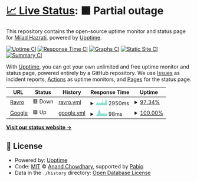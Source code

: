 # [📈 Live Status](https://miladhazrati75.github.io/check-upptime): <!--live status--> **🟧 Partial outage**

This repository contains the open-source uptime monitor and status page for [Milad Hazrati](https://miladhazrati75.github.io/check-upptime), powered by [Upptime](https://github.com/upptime/upptime).

[![Uptime CI](https://github.com/miladhazrati75/check-upptime/workflows/Uptime%20CI/badge.svg)](https://github.com/miladhazrati75/check-upptime/actions?query=workflow%3A%22Uptime+CI%22)
[![Response Time CI](https://github.com/miladhazrati75/check-upptime/workflows/Response%20Time%20CI/badge.svg)](https://github.com/miladhazrati75/check-upptime/actions?query=workflow%3A%22Response+Time+CI%22)
[![Graphs CI](https://github.com/miladhazrati75/check-upptime/workflows/Graphs%20CI/badge.svg)](https://github.com/miladhazrati75/check-upptime/actions?query=workflow%3A%22Graphs+CI%22)
[![Static Site CI](https://github.com/miladhazrati75/check-upptime/workflows/Static%20Site%20CI/badge.svg)](https://github.com/miladhazrati75/check-upptime/actions?query=workflow%3A%22Static+Site+CI%22)
[![Summary CI](https://github.com/miladhazrati75/check-upptime/workflows/Summary%20CI/badge.svg)](https://github.com/miladhazrati75/check-upptime/actions?query=workflow%3A%22Summary+CI%22)

With [Upptime](https://upptime.js.org), you can get your own unlimited and free uptime monitor and status page, powered entirely by a GitHub repository. We use [Issues](https://github.com/miladhazrati75/check-upptime/issues) as incident reports, [Actions](https://github.com/miladhazrati75/check-upptime/actions) as uptime monitors, and [Pages](https://miladhazrati75.github.io/check-upptime) for the status page.

<!--start: status pages-->
<!-- This summary is generated by Upptime (https://github.com/upptime/upptime) -->
<!-- Do not edit this manually, your changes will be overwritten -->
<!-- prettier-ignore -->
| URL | Status | History | Response Time | Uptime |
| --- | ------ | ------- | ------------- | ------ |
| <img alt="" src="https://icons.duckduckgo.com/ip3/www.ravro.ir.ico" height="13"> [Ravro](https://www.ravro.ir) | 🟥 Down | [ravro.yml](https://github.com/miladhazrati75/check-upptime/commits/HEAD/history/ravro.yml) | <details><summary><img alt="Response time graph" src="./graphs/ravro/response-time-week.png" height="20"> 2950ms</summary><br><a href="https://miladhazrati75.github.io/check-upptime/history/ravro"><img alt="Response time 2447" src="https://img.shields.io/endpoint?url=https%3A%2F%2Fraw.githubusercontent.com%2Fmiladhazrati75%2Fcheck-upptime%2FHEAD%2Fapi%2Fravro%2Fresponse-time.json"></a><br><a href="https://miladhazrati75.github.io/check-upptime/history/ravro"><img alt="24-hour response time 3346" src="https://img.shields.io/endpoint?url=https%3A%2F%2Fraw.githubusercontent.com%2Fmiladhazrati75%2Fcheck-upptime%2FHEAD%2Fapi%2Fravro%2Fresponse-time-day.json"></a><br><a href="https://miladhazrati75.github.io/check-upptime/history/ravro"><img alt="7-day response time 2950" src="https://img.shields.io/endpoint?url=https%3A%2F%2Fraw.githubusercontent.com%2Fmiladhazrati75%2Fcheck-upptime%2FHEAD%2Fapi%2Fravro%2Fresponse-time-week.json"></a><br><a href="https://miladhazrati75.github.io/check-upptime/history/ravro"><img alt="30-day response time 2664" src="https://img.shields.io/endpoint?url=https%3A%2F%2Fraw.githubusercontent.com%2Fmiladhazrati75%2Fcheck-upptime%2FHEAD%2Fapi%2Fravro%2Fresponse-time-month.json"></a><br><a href="https://miladhazrati75.github.io/check-upptime/history/ravro"><img alt="1-year response time 2447" src="https://img.shields.io/endpoint?url=https%3A%2F%2Fraw.githubusercontent.com%2Fmiladhazrati75%2Fcheck-upptime%2FHEAD%2Fapi%2Fravro%2Fresponse-time-year.json"></a></details> | <details><summary><a href="https://miladhazrati75.github.io/check-upptime/history/ravro">97.34%</a></summary><a href="https://miladhazrati75.github.io/check-upptime/history/ravro"><img alt="All-time uptime 99.30%" src="https://img.shields.io/endpoint?url=https%3A%2F%2Fraw.githubusercontent.com%2Fmiladhazrati75%2Fcheck-upptime%2FHEAD%2Fapi%2Fravro%2Fuptime.json"></a><br><a href="https://miladhazrati75.github.io/check-upptime/history/ravro"><img alt="24-hour uptime 92.11%" src="https://img.shields.io/endpoint?url=https%3A%2F%2Fraw.githubusercontent.com%2Fmiladhazrati75%2Fcheck-upptime%2FHEAD%2Fapi%2Fravro%2Fuptime-day.json"></a><br><a href="https://miladhazrati75.github.io/check-upptime/history/ravro"><img alt="7-day uptime 97.34%" src="https://img.shields.io/endpoint?url=https%3A%2F%2Fraw.githubusercontent.com%2Fmiladhazrati75%2Fcheck-upptime%2FHEAD%2Fapi%2Fravro%2Fuptime-week.json"></a><br><a href="https://miladhazrati75.github.io/check-upptime/history/ravro"><img alt="30-day uptime 98.29%" src="https://img.shields.io/endpoint?url=https%3A%2F%2Fraw.githubusercontent.com%2Fmiladhazrati75%2Fcheck-upptime%2FHEAD%2Fapi%2Fravro%2Fuptime-month.json"></a><br><a href="https://miladhazrati75.github.io/check-upptime/history/ravro"><img alt="1-year uptime 99.30%" src="https://img.shields.io/endpoint?url=https%3A%2F%2Fraw.githubusercontent.com%2Fmiladhazrati75%2Fcheck-upptime%2FHEAD%2Fapi%2Fravro%2Fuptime-year.json"></a></details>
| <img alt="" src="https://icons.duckduckgo.com/ip3/www.google.com.ico" height="13"> [Google](https://www.google.com) | 🟩 Up | [google.yml](https://github.com/miladhazrati75/check-upptime/commits/HEAD/history/google.yml) | <details><summary><img alt="Response time graph" src="./graphs/google/response-time-week.png" height="20"> 98ms</summary><br><a href="https://miladhazrati75.github.io/check-upptime/history/google"><img alt="Response time 113" src="https://img.shields.io/endpoint?url=https%3A%2F%2Fraw.githubusercontent.com%2Fmiladhazrati75%2Fcheck-upptime%2FHEAD%2Fapi%2Fgoogle%2Fresponse-time.json"></a><br><a href="https://miladhazrati75.github.io/check-upptime/history/google"><img alt="24-hour response time 88" src="https://img.shields.io/endpoint?url=https%3A%2F%2Fraw.githubusercontent.com%2Fmiladhazrati75%2Fcheck-upptime%2FHEAD%2Fapi%2Fgoogle%2Fresponse-time-day.json"></a><br><a href="https://miladhazrati75.github.io/check-upptime/history/google"><img alt="7-day response time 98" src="https://img.shields.io/endpoint?url=https%3A%2F%2Fraw.githubusercontent.com%2Fmiladhazrati75%2Fcheck-upptime%2FHEAD%2Fapi%2Fgoogle%2Fresponse-time-week.json"></a><br><a href="https://miladhazrati75.github.io/check-upptime/history/google"><img alt="30-day response time 128" src="https://img.shields.io/endpoint?url=https%3A%2F%2Fraw.githubusercontent.com%2Fmiladhazrati75%2Fcheck-upptime%2FHEAD%2Fapi%2Fgoogle%2Fresponse-time-month.json"></a><br><a href="https://miladhazrati75.github.io/check-upptime/history/google"><img alt="1-year response time 113" src="https://img.shields.io/endpoint?url=https%3A%2F%2Fraw.githubusercontent.com%2Fmiladhazrati75%2Fcheck-upptime%2FHEAD%2Fapi%2Fgoogle%2Fresponse-time-year.json"></a></details> | <details><summary><a href="https://miladhazrati75.github.io/check-upptime/history/google">100.00%</a></summary><a href="https://miladhazrati75.github.io/check-upptime/history/google"><img alt="All-time uptime 99.97%" src="https://img.shields.io/endpoint?url=https%3A%2F%2Fraw.githubusercontent.com%2Fmiladhazrati75%2Fcheck-upptime%2FHEAD%2Fapi%2Fgoogle%2Fuptime.json"></a><br><a href="https://miladhazrati75.github.io/check-upptime/history/google"><img alt="24-hour uptime 100.00%" src="https://img.shields.io/endpoint?url=https%3A%2F%2Fraw.githubusercontent.com%2Fmiladhazrati75%2Fcheck-upptime%2FHEAD%2Fapi%2Fgoogle%2Fuptime-day.json"></a><br><a href="https://miladhazrati75.github.io/check-upptime/history/google"><img alt="7-day uptime 100.00%" src="https://img.shields.io/endpoint?url=https%3A%2F%2Fraw.githubusercontent.com%2Fmiladhazrati75%2Fcheck-upptime%2FHEAD%2Fapi%2Fgoogle%2Fuptime-week.json"></a><br><a href="https://miladhazrati75.github.io/check-upptime/history/google"><img alt="30-day uptime 99.91%" src="https://img.shields.io/endpoint?url=https%3A%2F%2Fraw.githubusercontent.com%2Fmiladhazrati75%2Fcheck-upptime%2FHEAD%2Fapi%2Fgoogle%2Fuptime-month.json"></a><br><a href="https://miladhazrati75.github.io/check-upptime/history/google"><img alt="1-year uptime 99.97%" src="https://img.shields.io/endpoint?url=https%3A%2F%2Fraw.githubusercontent.com%2Fmiladhazrati75%2Fcheck-upptime%2FHEAD%2Fapi%2Fgoogle%2Fuptime-year.json"></a></details>

<!--end: status pages-->

[**Visit our status website →**](https://miladhazrati75.github.io/check-upptime)

## 📄 License

- Powered by: [Upptime](https://github.com/upptime/upptime)
- Code: [MIT](./LICENSE) © [Anand Chowdhary](https://anandchowdhary.com), supported by [Pabio](https://pabio.com)
- Data in the `./history` directory: [Open Database License](https://opendatacommons.org/licenses/odbl/1-0/)
